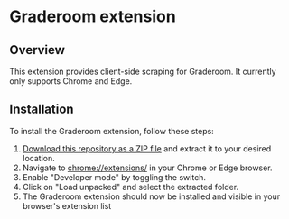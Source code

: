 # Graderoom extension
## Overview
This extension provides client-side scraping for Graderoom. It currently only supports Chrome and Edge.
## Installation
To install the Graderoom extension, follow these steps:
1. [Download this repository as a ZIP file](https://github.com/graderoom/graderoom-extension/archive/refs/heads/master.zip) and extract it to your desired location.
2. Navigate to <chrome://extensions/> in your Chrome or Edge browser.
3. Enable "Developer mode" by toggling the switch.
4. Click on "Load unpacked" and select the extracted folder.
5. The Graderoom extension should now be installed and visible in your browser's extension list
